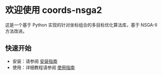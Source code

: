 # 欢迎使用 coords-nsga2

这是一个基于 Python 实现的针对坐标组合的多目标优化算法库，基于 NSGA-II 方法改进。

## 快速开始

- 安装：请参阅 [安装指南](install.md)
- 使用：详细教程请参阅 [使用指南](usage.md)